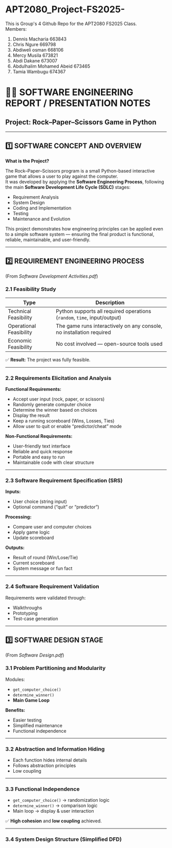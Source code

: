 ﻿# APT2080_Project-FS2025-

This is Group's 4 Github Repo for the APT2080 FS2025 Class. <br>
Members:
1. Dennis Macharia 663843
2. Chris Ngure 669798
3. Abdiweli osman 668106
4. Mercy Musila 673821
5. Abdi Dakane 673007
6. Abdulhalim Mohamed Abeid 673465
7. Tamia Wambugu 674367

# 🧑‍💻 SOFTWARE ENGINEERING REPORT / PRESENTATION NOTES

## Project: Rock–Paper–Scissors Game in Python

---

## 1️⃣ SOFTWARE CONCEPT AND OVERVIEW

**What is the Project?**

The Rock–Paper–Scissors program is a small Python-based interactive game that allows a user to play against the computer.  
It was developed by applying the **Software Engineering Process**, following the main **Software Development Life Cycle (SDLC)** stages:

- Requirement Analysis
- System Design
- Coding and Implementation
- Testing
- Maintenance and Evolution

This project demonstrates how engineering principles can be applied even to a simple software system — ensuring the final product is functional, reliable, maintainable, and user-friendly.

---

## 2️⃣ REQUIREMENT ENGINEERING PROCESS

(From *Software Development Activities.pdf*)

### 2.1 Feasibility Study

| Type                  | Description                                                              |
|-----------------------|--------------------------------------------------------------------------|
| Technical Feasibility | Python supports all required operations (`random`, `time`, input/output) |
| Operational Feasibility | The game runs interactively on any console, no installation required    |
| Economic Feasibility  | No cost involved — open-source tools used                                |

✅ **Result:** The project was fully feasible.

---

### 2.2 Requirements Elicitation and Analysis

**Functional Requirements:**
- Accept user input (rock, paper, or scissors)
- Randomly generate computer choice
- Determine the winner based on choices
- Display the result
- Keep a running scoreboard (Wins, Losses, Ties)
- Allow user to quit or enable “predictor/cheat” mode

**Non-Functional Requirements:**
- User-friendly text interface
- Reliable and quick response
- Portable and easy to run
- Maintainable code with clear structure

---

### 2.3 Software Requirement Specification (SRS)

**Inputs:**
- User choice (string input)
- Optional command (“quit” or “predictor”)

**Processing:**
- Compare user and computer choices
- Apply game logic
- Update scoreboard

**Outputs:**
- Result of round (Win/Lose/Tie)
- Current scoreboard
- System message or fun fact

---

### 2.4 Software Requirement Validation
Requirements were validated through:
- Walkthroughs
- Prototyping
- Test-case generation

---

## 3️⃣ SOFTWARE DESIGN STAGE

(From *Software Design.pdf*)

### 3.1 Problem Partitioning and Modularity
Modules:
- `get_computer_choice()`
- `determine_winner()`
- **Main Game Loop**

**Benefits:**
- Easier testing
- Simplified maintenance
- Functional independence

---

### 3.2 Abstraction and Information Hiding
- Each function hides internal details
- Follows abstraction principles
- Low coupling

---

### 3.3 Functional Independence
- `get_computer_choice()` → randomization logic
- `determine_winner()` → comparison logic
- Main loop → display & user interaction

✅ **High cohesion** and **low coupling** achieved.

---

### 3.4 System Design Structure (Simplified DFD)



